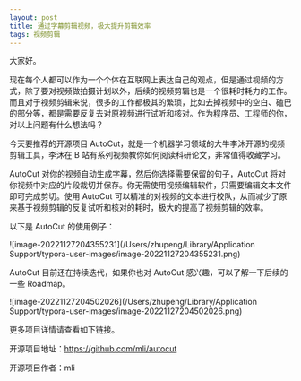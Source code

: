```yaml
---
layout: post
title: 通过字幕剪辑视频，极大提升剪辑效率
tags: 视频剪辑
---
```


大家好。

现在每个人都可以作为一个个体在互联网上表达自己的观点，但是通过视频的方式，除了要对视频做拍摄计划以外，后续的视频剪辑也是一个很耗时耗力的工作。而且对于视频剪辑来说，很多的工作都极其的繁琐，比如去掉视频中的空白、磕巴的部分等，都是需要反复去对原视频进行试听和核对。作为程序员、工程师的你，对以上问题有什么想法吗？

今天要推荐的开源项目 AutoCut，就是一个机器学习领域的大牛李沐开源的视频剪辑工具，李沐在 B 站有系列视频教你如何阅读科研论文，非常值得收藏学习。

AutoCut 对你的视频自动生成字幕，然后你选择需要保留的句子，AutoCut 将对你视频中对应的片段裁切并保存。你无需使用视频编辑软件，只需要编辑文本文件即可完成剪切。使用 AutoCut 可以精准的对视频的文本进行校队，从而减少了原来基于视频剪辑的反复试听和核对的耗时，极大的提高了视频剪辑的效率。

以下是 AutoCut 的使用例子：

![image-20221127204355231](/Users/zhupeng/Library/Application Support/typora-user-images/image-20221127204355231.png)

AutoCut 目前还在持续迭代，如果你也对 AutoCut 感兴趣，可以了解一下后续的一些 Roadmap。

![image-20221127204502026](/Users/zhupeng/Library/Application Support/typora-user-images/image-20221127204502026.png)

更多项目详情请查看如下链接。

开源项目地址：https://github.com/mli/autocut

开源项目作者：mli